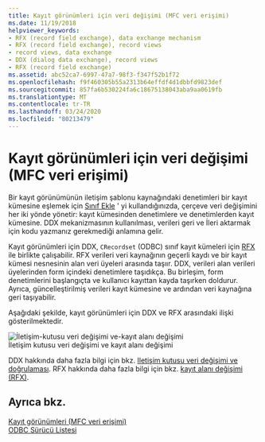 ```yaml
---
title: Kayıt görünümleri için veri değişimi (MFC veri erişimi)
ms.date: 11/19/2018
helpviewer_keywords:
- RFX (record field exchange), data exchange mechanism
- RFX (record field exchange), record views
- record views, data exchange
- DDX (dialog data exchange), record views
- RFX (record field exchange)
ms.assetid: abc52ca7-6997-47a7-98f3-f347f52b1f72
ms.openlocfilehash: f9f460305b55a2313b64effdf4d1dbbfd9823def
ms.sourcegitcommit: 857fa6b530224fa6c18675138043aba9aa0619fb
ms.translationtype: MT
ms.contentlocale: tr-TR
ms.lasthandoff: 03/24/2020
ms.locfileid: "80213479"
---
```

# <a name="data-exchange-for-record-views---mfc-data-access"></a>Kayıt görünümleri için veri değişimi (MFC veri erişimi)

Bir kayıt görünümünün iletişim şablonu kaynağındaki denetimleri bir kayıt kümesine eşlemek için [Sınıf Ekle](../mfc/reference/adding-an-mfc-odbc-consumer.md) ' yi kullandığınızda, çerçeve veri değişimini her iki yönde yönetir: kayıt kümesinden denetimlere ve denetimlerden kayıt kümesine. DDX mekanizmasının kullanılması, verileri geri ve İleri aktarmak için kodu yazmanız gerekmediği anlamına gelir.

Kayıt görünümleri için DDX, `CRecordset` (ODBC) sınıf kayıt kümeleri için [RFX](../data/odbc/record-field-exchange-rfx.md) ile birlikte çalışabilir.  RFX verileri veri kaynağının geçerli kaydı ve bir kayıt kümesi nesnesinin alan veri üyeleri arasında taşıır. DDX, verileri alan verileri üyelerinden form içindeki denetimlere taşıdıkça. Bu birleşim, form denetimlerini başlangıçta ve kullanıcı kayıttan kayda taşırken doldurur. Ayrıca, güncelleştirilmiş verileri kayıt kümesine ve ardından veri kaynağına geri taşıyabilir.

Aşağıdaki şekilde, kayıt görünümleri için DDX ve RFX arasındaki ilişki gösterilmektedir.

![İletişim&#45;kutusu veri değişimi ve&#45;kayıt alanı değişimi](../data/media/vc37xt1.gif "İletişim&#45;kutusu veri değişimi ve&#45;kayıt alanı değişimi")<br/>
İletişim kutusu veri değişimi ve kayıt alanı değişimi

DDX hakkında daha fazla bilgi için bkz. [Iletişim kutusu veri değişimi ve doğrulaması](../mfc/dialog-data-exchange-and-validation.md). RFX hakkında daha fazla bilgi için bkz. [kayıt alanı değişimi (RFX)](../data/odbc/record-field-exchange-rfx.md).

## <a name="see-also"></a>Ayrıca bkz.

[Kayıt görünümleri (MFC veri erişimi)](../data/record-views-mfc-data-access.md)<br/>
[ODBC Sürücü Listesi](../data/odbc/odbc-driver-list.md)
